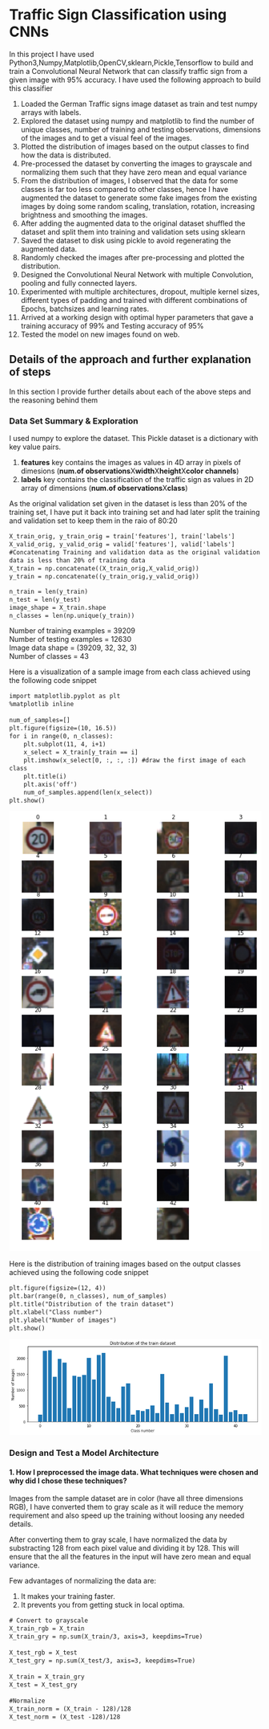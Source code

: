 # Traffic Sign Classification using CNNs

In this project I have used Python3,Numpy,Matplotlib,OpenCV,sklearn,Pickle,Tensorflow to build and train a Convolutional Neural Network that can
classify traffic sign from a given image with 95% accuracy. I have used the following approach to build this classifier

1. Loaded the German Traffic signs image dataset as train and test numpy arrays with labels.
2. Explored the dataset using numpy and matplotlib to find the number of unique classes, number of training and testing observations, 
   dimensions of the images and to get a visual feel of the images.
3. Plotted the distribution of images based on the output classes to find how the data is distributed.
4. Pre-processed the dataset by converting the images to grayscale and normalizing them such that they have zero mean and equal variance
5. From the distribution of images, I observed that the data for some classes is far too less compared to other classes, hence I have 
   augmented the dataset to generate some fake images from the existing images by doing some random scaling, translation, rotation, 
   increasing brightness and smoothing the images.
6. After adding the augmented data to the original dataset shuffled the dataset and split them into training and validation sets using sklearn
7. Saved the dataset to disk using pickle to avoid regenerating the augmented data.
8. Randomly checked the images after pre-processing and plotted the distribution.
9. Designed the Convolutional Neural Network with multiple Convolution, pooling and fully connected layers.
10. Experimented with multiple architectures, dropout, multiple kernel sizes, different types of padding and trained with different combinations
    of Epochs, batchsizes and learning rates.
11. Arrived at a working design with optimal hyper parameters that gave a training accuracy of 99% and Testing accuracy of 95%
12. Tested the model on new images found on web.

## Details of the approach and further explanation of steps

In this section I provide further details about each of the above steps and the reasoning behind them

### Data Set Summary & Exploration

I used numpy to explore the dataset. This Pickle dataset is a dictionary with key value pairs. 
1. **features** key contains the images as values in 4D array in pixels of dimesions (**num.of observations**X**width**X**height**X**color channels**)
2. **labels** key contains the classification of the traffic sign as values in 2D array of dimensions (**num.of observations**X**class**)

As the original validation set given in the dataset is less than 20% of the training set, I have put it back into training set and had
later split the training and validation set to keep them in the raio of 80:20

```
X_train_orig, y_train_orig = train['features'], train['labels']
X_valid_orig, y_valid_orig = valid['features'], valid['labels']
#Concatenating Training and validation data as the original validation data is less than 20% of training data
X_train = np.concatenate((X_train_orig,X_valid_orig))
y_train = np.concatenate((y_train_orig,y_valid_orig))
```

```
n_train = len(y_train)
n_test = len(y_test)
image_shape = X_train.shape
n_classes = len(np.unique(y_train))
```

Number of training examples = 39209   
Number of testing examples = 12630  
Image data shape = (39209, 32, 32, 3)  
Number of classes = 43  

Here is a visualization of a sample image from each class achieved using the following code snippet

```
import matplotlib.pyplot as plt
%matplotlib inline

num_of_samples=[]
plt.figure(figsize=(10, 16.5))
for i in range(0, n_classes):
    plt.subplot(11, 4, i+1)
    x_select = X_train[y_train == i]
    plt.imshow(x_select[0, :, :, :]) #draw the first image of each class
    plt.title(i)
    plt.axis('off')
    num_of_samples.append(len(x_select))
plt.show()
```
![Original Image](folder_for_writeup/image_visualization.png)

Here is the distribution of training images based on the output classes achieved using the following code snippet

```
plt.figure(figsize=(12, 4))
plt.bar(range(0, n_classes), num_of_samples)
plt.title("Distribution of the train dataset")
plt.xlabel("Class number")
plt.ylabel("Number of images")
plt.show()
```

![Original Image](folder_for_writeup/image_distribution.png)

### Design and Test a Model Architecture

#### 1. How I preprocessed the image data. What techniques were chosen and why did I chose these techniques? 

Images from the sample dataset are in color (have all three dimensions RGB), I have converted them to gray scale as it will reduce the
memory requirement and also speed up the training without loosing any needed details. 

After converting them to gray scale, I have normalized the data by substracting 128 from each pixel value and dividing it by 128. This will ensure that the all the features in the input will have zero mean and equal variance.

Few advantages of normalizing the data are:

1. It makes your training faster.
2. It prevents you from getting stuck in local optima.

```
# Convert to grayscale
X_train_rgb = X_train
X_train_gry = np.sum(X_train/3, axis=3, keepdims=True)

X_test_rgb = X_test
X_test_gry = np.sum(X_test/3, axis=3, keepdims=True)

X_train = X_train_gry
X_test = X_test_gry

#Normalize
X_train_norm = (X_train - 128)/128
X_test_norm = (X_test -128)/128
```








